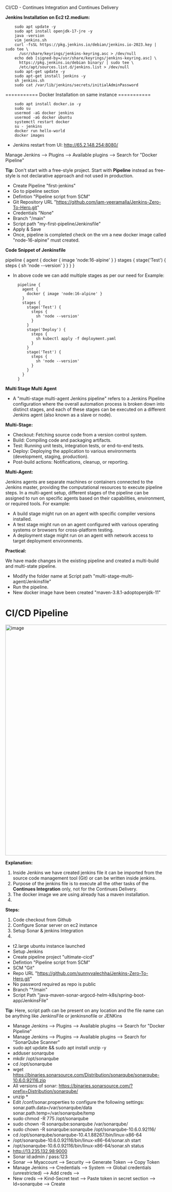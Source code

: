 CI/CD - Continues Integration and Continues Delivery

**Jenkins Installation on Ec2 t2.medium:**

        sudo apt update -y
        sudo apt install openjdk-17-jre -y
        java -version
        vim jenkins.sh
        curl -fsSL https://pkg.jenkins.io/debian/jenkins.io-2023.key | sudo tee \
          /usr/share/keyrings/jenkins-keyring.asc > /dev/null
        echo deb [signed-by=/usr/share/keyrings/jenkins-keyring.asc] \
          https://pkg.jenkins.io/debian binary/ | sudo tee \
          /etc/apt/sources.list.d/jenkins.list > /dev/null
        sudo apt-get update -y
        sudo apt-get install jenkins -y
        sh jenkins.sh
        sudo cat /var/lib/jenkins/secrets/initialAdminPassword

=========== Docker Installation on same instance ===========

        sudo apt install docker.io -y
        sudo su
        usermod -aG docker jenkins
        usermod -aG docker ubuntu
        systemctl restart docker
        su - jenkins
        docker run hello-world
        docker images

* Jenkins restart from UI: http://65.2.148.254:8080/

Manage Jenkins    -->    Plugins    -->    Available plugins    -->    Search for "Docker Pipeline"

**Tip**: Don't start with a free-style project. Start with **Pipeline** instead as free-style is not declarative approach and not used in production.

* Create Pipeline "first-jenkins"
* Go to pipeline section
* Defintion "Pipeline script from SCM"
* Git Repository URL "https://github.com/iam-veeramalla/Jenkins-Zero-To-Hero.git"
* Credentials "None"
* Branch "/main"
* Script path "my-first-pipeline/Jenkinsfile"
* Apply & Save
* Once, pipeline is completed check on the vm a new docker image called "node-16-alpine" must created.

**Code Snippet of Jenkinsfile**

pipeline {
  agent {
    docker { image 'node:16-alpine' }
  }
  stages {
    stage('Test') {
      steps {
        sh 'node --version'
      }
    }
  }
}

* In above code we can add multiple stages as per our need for Example:

        pipeline {
          agent {
            docker { image 'node:16-alpine' }
          }
          stages {
            stage('Test') {
              steps {
                sh 'node --version'
              }
            }
            stage('Deploy') {
              steps {
                sh kubectl apply -f deployment.yaml
              }
            }
            stage('Test') {
              steps {
                sh 'node --version'
              }
            }
          }
        }


**Multi Stage Multi Agent**

* A "multi-stage multi-agent Jenkins pipeline" refers to a Jenkins Pipeline configuration where the overall automation process is broken down into distinct stages, and each of these stages can be executed on a different Jenkins agent (also known as a slave or node).

**Multi-Stage:**

* Checkout: Fetching source code from a version control system.
* Build: Compiling code and packaging artifacts.
* Test: Running unit tests, integration tests, or end-to-end tests.
* Deploy: Deploying the application to various environments (development, staging, production).
* Post-build actions: Notifications, cleanup, or reporting.

**Multi-Agent:**

Jenkins agents are separate machines or containers connected to the Jenkins master, providing the computational resources to execute pipeline steps. In a multi-agent setup, different stages of the pipeline can be assigned to run on specific agents based on their capabilities, environment, or required tools. For example:

* A build stage might run on an agent with specific compiler versions installed.
* A test stage might run on an agent configured with various operating systems or browsers for cross-platform testing.
* A deployment stage might run on an agent with network access to target deployment environments.

**Practical:**

We have made changes in the existing pipeline and created a multi-build and multi-state pipeline.

* Modify the folder name at Script path "multi-stage-multi-agent/Jenkinsfile"
* Run the pipeline.
* New docker image have been created "maven-3.8.1-adoptopenjdk-11"


# CI/CD Pipeline

<img width="1743" height="720" alt="image" src="https://github.com/user-attachments/assets/efbe2aef-54e5-4192-bf3a-410c4241c41d" />

**Explanation:**

1. Inside Jenkins we have created jenkins file it can be imported from the source code management tool (Git) or can be written inside jenkins.
2. Purpose of the jenkins file is to execute all the other tasks of the **Continues Integration** only, not for the Continues Delivery.
3. The docker image we are using already has a maven installation.
4. 

**Steps:**

1. Code checkout from Github
2. Configure Sonar server on ec2 instance
3. Setup Sonar & jenkins Integration
4. 


* t2.large ubuntu instance launched
* Setup Jenkins
* Create pipeline project "ultimate-cicd"
* Defintion "Pipeline script from SCM"
* SCM "Git"
* Repo URL "https://github.com/sunnyvalechha/Jenkins-Zero-To-Hero.git"
* No password required as repo is public
* Branch "*/main"
* Script Path "java-maven-sonar-argocd-helm-k8s/spring-boot-app/JenkinsFile"
 
**Tip**: Here, script path can be present on any location and the file name can be anything like JenkinsFile or jenkinsnofile or JENKins

* Manage Jenkins    -->    Plugins    -->    Available plugins    -->    Search for "Docker Pipeline"
* Manage Jenkins    -->    Plugins    -->    Available plugins    -->    Search for "SonarQube Scanner"
* sudo apt update && sudo apt install unzip -y
* adduser sonarqube
* mkdir /opt/sonarqube
* cd /opt/sonarqube
* wget https://binaries.sonarsource.com/Distribution/sonarqube/sonarqube-10.6.0.92116.zip
* All versions of sonar: https://binaries.sonarsource.com/?prefix=Distribution/sonarqube/
* unzip *
* Edit <sonarqubeHome>/conf/sonar.properties to configure the following settings:
        sonar.path.data=/var/sonarqube/data
        sonar.path.temp=/var/sonarqube/temp
* sudo chmod -R 775 /opt/sonarqube
* sudo chown -R sonarqube:sonarqube /var/sonarqube/
* sudo chown -R sonarqube:sonarqube /opt/sonarqube-10.6.0.92116/
* cd /opt/sonarqube/sonarqube-10.4.1.88267/bin/linux-x86-64
* /opt/sonarqube-10.6.0.92116/bin/linux-x86-64/sonar.sh start
* /opt/sonarqube-10.6.0.92116/bin/linux-x86-64/sonar.sh status
* http://13.235.132.98:9000
* Sonar id:admin / pass:123
* Sonar        -->        Myaccount        -->        Security        -->        Generate Token        --> Copy Token
* Manage Jenkins        -->        Credentials        -->        System        -->        Global credentials (unrestricted)        -->        Add creds        -->
* New creds        -->        Kind-Secret text        -->        Paste token in secret section        -->        Id=sonarqube        -->        Create        
